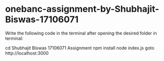 # onebanc-assignment-by-Shubhajit-Biswas-17106071

Write the following code in the terminal after opening the desired folder in terminal:

cd Shubhajit Biswas 17106071 Assignment
npm install
node index.js
goto http://localhost:3000

